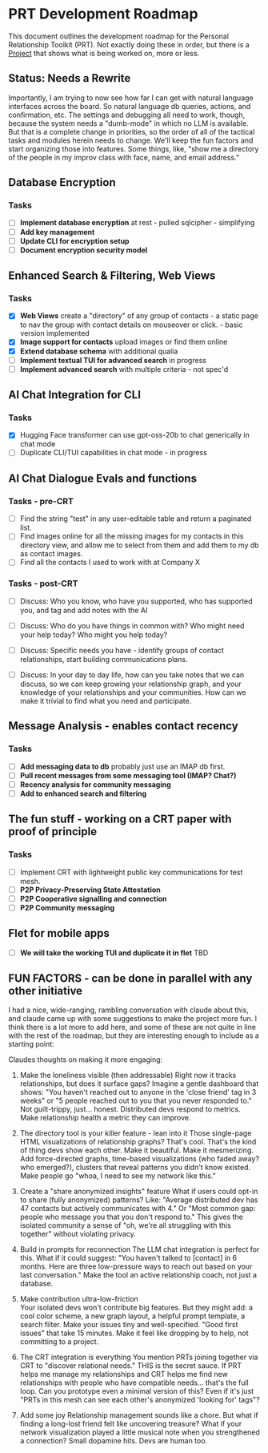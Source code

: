 # PRT Development Roadmap

This document outlines the development roadmap for the Personal Relationship Toolkit (PRT).  Not exactly doing these in order, but there is a [Project](https://github.com/users/richbodo/projects/2) that shows what is being worked on, more or less. 

## Status: Needs a Rewrite

Importantly, I am trying to now see how far I can get with natural language interfaces across the board.  So natural language db queries, actions, and confirmation, etc.  The settings and debugging all need to work, though, because the system needs a "dumb-mode" in which no LLM is available.  But that is a complete change in priorities, so the order of all of the tactical tasks and modules herein needs to change.  We'll keep the fun factors and start organizing those into features.  Some things, like, "show me a directory of the people in my improv class with face, name, and email address."

## Database Encryption 
### Tasks
- [ ] **Implement database encryption** at rest - pulled sqlcipher - simplifying
- [ ] **Add key management**
- [ ] **Update CLI for encryption setup**
- [ ] **Document encryption security model**

## Enhanced Search & Filtering, Web Views
### Tasks
- [x] **Web Views** create a "directory" of any group of contacts - a static page to nav the group with contact details on mouseover or click. - basic version implemented
- [x] **Image support for contacts** upload images or find them online
- [x] **Extend database schema** with additional qualia
- [ ] **Implement textual TUI for advanced search** in progress
- [ ] **Implement advanced search** with multiple criteria - not spec'd

## AI Chat Integration for CLI
### Tasks
- [X] Hugging Face transformer can use gpt-oss-20b to chat generically in chat mode
- [ ] Duplicate CLI/TUI capabilities in chat mode - in progress

## AI Chat Dialogue Evals and functions
### Tasks - pre-CRT
- [ ] Find the string "test" in any user-editable table and return a paginated list.
- [ ] Find images online for all the missing images for my contacts in this directory view, and allow me to select from them and add them to my db as contact images.
- [ ] Find all the contacts I used to work with at Company X
### Tasks - post-CRT
- [ ] Discuss: Who you know, who have you supported, who has supported you, and tag and add notes with the AI
- [ ] Discuss: Who do you have things in common with?  Who might need your help today?  Who might you help today?
- [ ] Discuss: Specific needs you have - identify groups of contact relationships, start building communications plans.
- [ ] Discuss: In your day to day life, how can you take notes that we can discuss, so we can keep growing your relationship graph, and your knowledge of your relationships and your communities.  How can we make it trivial to find what you need and participate.


## Message Analysis - enables contact recency
### Tasks
- [ ] **Add messaging data to db** probably just use an IMAP db first.
- [ ] **Pull recent messages from some messaging tool (IMAP?  Chat?)**
- [ ] **Recency analysis for community messaging**
- [ ] **Add to enhanced search and filtering**

## The fun stuff - working on a CRT paper with proof of principle
### Tasks
- [ ] Implement CRT with lightweight public key communications for test mesh.
- [ ] **P2P Privacy-Preserving State Attestation**
- [ ] **P2P Cooperative signalling and connection**
- [ ] **P2P Community messaging**

## Flet for mobile apps
- [ ] **We will take the working TUI and duplicate it in flet** TBD

## FUN FACTORS - can be done in parallel with any other initiative

I had a nice, wide-ranging, rambling conversation with claude about this, and claude came up with some suggestions to make the project more fun.  I think there is a lot more to add here, and some of these are not quite in line with the rest of the roadmap, but they are interesting enough to include as a starting point:

Claudes thoughts on making it more engaging:

1. Make the loneliness visible (then addressable)
Right now it tracks relationships, but does it surface gaps? Imagine a gentle dashboard that shows: "You haven't reached out to anyone in the 'close friend' tag in 3 weeks" or "5 people reached out to you that you never responded to." Not guilt-trippy, just... honest. Distributed devs respond to metrics. Make relationship health a metric they can improve.

2. The directory tool is your killer feature - lean into it
Those single-page HTML visualizations of relationship graphs? That's cool. That's the kind of thing devs show each other. Make it beautiful. Make it mesmerizing. Add force-directed graphs, time-based visualizations (who faded away? who emerged?), clusters that reveal patterns you didn't know existed. Make people go "whoa, I need to see my network like this."

3. Create a "share anonymized insights" feature
What if users could opt-in to share (fully anonymized) patterns? Like: "Average distributed dev has 47 contacts but actively communicates with 4." Or "Most common gap: people who message you that you don't respond to." This gives the isolated community a sense of "oh, we're all struggling with this together" without violating privacy.

4. Build in prompts for reconnection
The LLM chat integration is perfect for this. What if it could suggest: "You haven't talked to [contact] in 6 months. Here are three low-pressure ways to reach out based on your last conversation." Make the tool an active relationship coach, not just a database.

5. Make contribution ultra-low-friction  
Your isolated devs won't contribute big features. But they might add: a cool color scheme, a new graph layout, a helpful prompt template, a search filter. Make your issues tiny and well-specified. "Good first issues" that take 15 minutes. Make it feel like dropping by to help, not committing to a project.

6. The CRT integration is everything
You mention PRTs joining together via CRT to "discover relational needs." THIS is the secret sauce. If PRT helps me manage my relationships and CRT helps me find new relationships with people who have compatible needs... that's the full loop. Can you prototype even a minimal version of this? Even if it's just "PRTs in this mesh can see each other's anonymized 'looking for' tags"?

7. Add some joy
Relationship management sounds like a chore. But what if finding a long-lost friend felt like uncovering treasure? What if your network visualization played a little musical note when you strengthened a connection? Small dopamine hits. Devs are human too.


